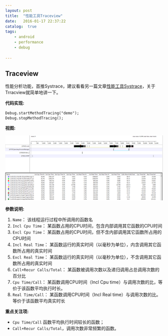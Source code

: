 ```yaml
---
layout: post
title:  "性能工具Traceview"
date:   2016-01-17 22:37:22
catalog:  true
tags:
    - android
    - performance
    - debug

---
```


## Traceview

性能分析功能，首推Systrace，建议看看另一篇文章[性能工具Systrace](http://gityuan.com/2016/01/17/systrace/)，关于Trracview就简单地讲一下。


**代码实现:**

    Debug.startMethodTracing("demo");
    Debug.stopMethodTracing();


**视图:**

![traceview](/images/android-tools/traceview.png)

**参数说明:**

1. `Name`：
该线程运行过程中所调用的函数名
2. `Incl Cpu Time`：
某函数占用的CPU时间，包含内部调用其它函数的CPU时间
3. `Excl Cpu Time`：
某函数占用的CPU时间，但不含内部调用其它函数所占用的CPU时间
4. `Incl Real Time`：
某函数运行的真实时间（以毫秒为单位），内含调用其它函数所占用的真实时间
5. `Excl Real Time`：
某函数运行的真实时间（以毫秒为单位），不含调用其它函数所占用的真实时间
6. `Call+Recur Calls/Total`：
某函数被调用次数以及递归调用占总调用次数的百分比
7. `Cpu Time/Call`：
某函数调用CPU时间（Incl Cpu time）与调用次数的比，等价于该函数平均执行时长。
8. `Real Time/Call`：
某函数调用CPU时间（Incl Real time）与调用次数的比。等价于该函数平均真实时长


**重点关注项:**

- `Cpu Time/Call` 函数平均执行时间较长的函数；
- `Call+Recur Calls/Total`，调用次数非常频繁的函数。
